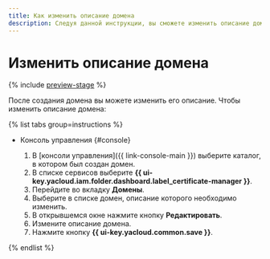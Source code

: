 ```yaml
---
title: Как изменить описание домена
description: Следуя данной инструкции, вы сможете изменить описание домена.
---
```


# Изменить описание домена

{% include [preview-stage](../../../_includes/certificate-manager/preview-stage.md) %}

После создания домена вы можете изменить его описание. Чтобы изменить описание домена:

{% list tabs group=instructions %}

- Консоль управления {#console}

    1. В [консоли управления]({{ link-console-main }}) выберите каталог, в котором был создан домен.
    1. В списке сервисов выберите **{{ ui-key.yacloud.iam.folder.dashboard.label_certificate-manager }}**.
    1. Перейдите во вкладку **Домены**.
    1. Выберите в списке домен, описание которого необходимо изменить.
    1. В открывшемся окне нажмите кнопку **Редактировать**.
    1. Измените описание домена.
    1. Нажмите кнопку **{{ ui-key.yacloud.common.save }}**.

{% endlist %}